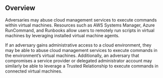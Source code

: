 ## Overview

Adversaries may abuse cloud management services to execute commands within virtual machines. Resources such as AWS Systems Manager, Azure RunCommand, and Runbooks allow users to remotely run scripts in virtual machines by leveraging installed virtual machine agents.

If an adversary gains administrative access to a cloud environment, they may be able to abuse cloud management services to execute commands in the environment’s virtual machines. Additionally, an adversary that compromises a service provider or delegated administrator account may similarly be able to leverage a Trusted Relationship to execute commands in connected virtual machines.